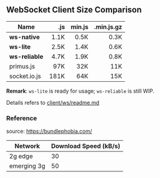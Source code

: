 ## WebSocket Client Size Comparison

| Name            |  .js | min.js | .min.js.gz |
| --------------- | ---: | -----: | ---------: |
| **ws-native**   | 1.1K |   0.5K |       0.3K |
| **ws-lite**     | 2.5K |   1.4K |       0.6K |
| **ws-reliable** | 4.7K |   1.9K |       0.8K |
| primus.js       |  97K |    32K |        11K |
| socket.io.js    | 181K |    64K |        15K |

**Remark**: `ws-lite` is ready for usage; `ws-reliable` is still WIP.

Details refers to [client/ws/readme.md](./client/ws/readme.md)

### Reference

source: https://bundlephobia.com/

| Network     | Download Speed (kB/s) |
| ----------- | --------------------- |
| 2g edge     | 30                    |
| emerging 3g | 50                    |
